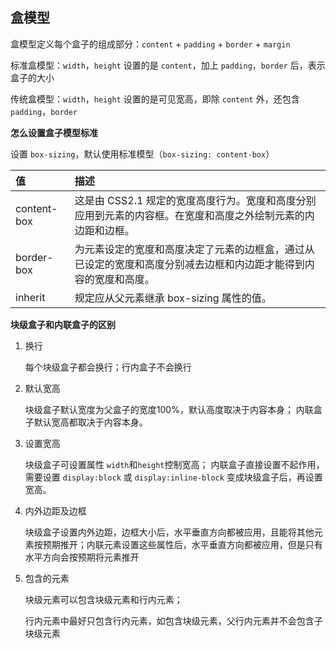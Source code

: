 ## 盒模型
盒模型定义每个盒子的组成部分：`content` + `padding` + `border` + `margin`

标准盒模型：`width`，`height` 设置的是 `content`，加上 `padding`，`border` 后，表示盒子的大小

传统盒模型：`width`，`height` 设置的是可见宽高，即除 `content` 外，还包含 `padding`，`border`

**怎么设置盒子模型标准**

设置 `box-sizing`，默认使用标准模型（`box-sizing: content-box`）

| 值          | 描述                                                         |
| :---------- | :----------------------------------------------------------- |
| content-box | 这是由 CSS2.1 规定的宽度高度行为。宽度和高度分别应用到元素的内容框。在宽度和高度之外绘制元素的内边距和边框。 |
| border-box  | 为元素设定的宽度和高度决定了元素的边框盒，通过从已设定的宽度和高度分别减去边框和内边距才能得到内容的宽度和高度。 |
| inherit     | 规定应从父元素继承 box-sizing 属性的值。     

**块级盒子和内联盒子的区别**
1. 换行 

    每个块级盒子都会换行；行内盒子不会换行
2. 默认宽高

    块级盒子默认宽度为父盒子的宽度100%，默认高度取决于内容本身；
    内联盒子默认宽高都取决于内容本身。
3. 设置宽高

    块级盒子可设置属性 `width`和`height`控制宽高；
    内联盒子直接设置不起作用，需要设置 `display:block` 或 `display:inline-block` 变成块级盒子后，再设置宽高。
4. 内外边距及边框

   块级盒子设置内外边距，边框大小后，水平垂直方向都被应用，且能将其他元素按预期推开；内联元素设置这些属性后，水平垂直方向都被应用，但是只有水平方向会按预期将元素推开

5. 包含的元素

   块级元素可以包含块级元素和行内元素；

   行内元素中最好只包含行内元素，如包含块级元素，父行内元素并不会包含子块级元素
